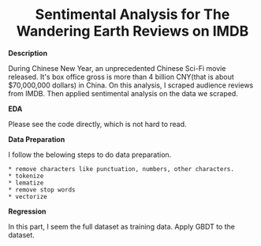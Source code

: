 # <center>Sentimental Analysis for The Wandering Earth Reviews on IMDB  </center>

**Description**  

During Chinese New Year, an unprecedented Chinese Sci-Fi movie released. It's box office gross is more than 4 billion CNY(that is about $70,000,000 dollars) in China. On this analysis, I scraped audience reviews from IMDB. Then applied sentimental analysis on the data we scraped.

**EDA**

Please see the code directly, which is not hard to read.

**Data Preparation**

I follow the belowing steps to do data preparation.  

```        
* remove characters like punctuation, numbers, other characters.  
* tokenize  
* lematize  
* remove stop words  
* vectorize  
```  

**Regression**

In this part, I seem the full dataset as training data. Apply GBDT to the dataset.
